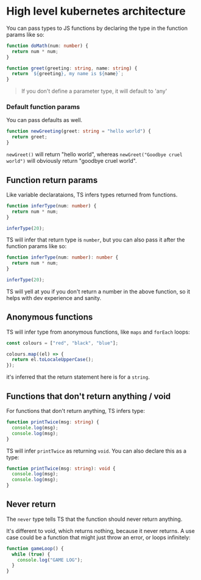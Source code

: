 # High level kubernetes architecture

You can pass types to JS functions by declaring the type in the function params like so:

```ts
function doMath(num: number) {
  return num * num;
}

function greet(greeting: string, name: string) {
  return `${greeting}, my name is ${name}`;
}
```

> If you don't define a parameter type, it will default to 'any'

### Default function params

You can pass defaults as well.

```ts
function newGreeting(greet: string = "hello world") {
  return greet;
}
```

`newGreet()` will return "hello world", whereas `newGreet("Goodbye cruel world")` will obviously return "goodbye cruel world".

## Function return params

Like variable declarataions, TS infers types returned from functions.

```ts
function inferType(num: number) {
  return num * num;
}

inferType(20);
```

TS will infer that return type is `number`, but you can also pass it after the function params like so:

```ts
function inferType(num: number): number {
  return num * num;
}

inferType(20);
```

TS will yell at you if you don't return a number in the above function, so it helps with dev experience and sanity.

## Anonymous functions

TS will infer type from anonymous functions, like `maps` and `forEach` loops:

```ts
const colours = ["red", "black", "blue"];

colours.map((el) => {
  return el.toLocaleUpperCase();
});
```

it's inferred that the return statement here is for a `string`.

## Functions that don't return anything / void

For functions that don't return anything, TS infers type:

```ts
function printTwice(msg: string) {
  console.log(msg);
  console.log(msg);
}
```

TS will infer `printTwice` as returning `void`. You can also declare this as a type:

```ts
function printTwice(msg: string): void {
  console.log(msg);
  console.log(msg);
}
```

## Never return

The `never` type tells TS that the function should never return anything.

It's different to void, which returns nothing, because it never returns. A use case could be a function that might just throw an error, or loops infinitely:

```ts
function gameLoop() {
  while (true) {
    console.log("GAME LOG");
  }
}
```
